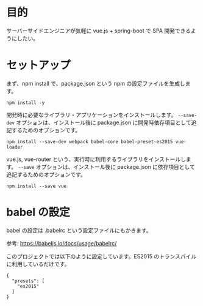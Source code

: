 # 目的

サーバーサイドエンジニアが気軽に vue.js + spring-boot で SPA 開発できるようにしたい。

# セットアップ

まず、npm install で、package.json という npm の設定ファイルを生成します。

    npm install -y

開発時に必要なライブラリ・アプリケーションをインストールします。
`--save-dev` オプションは、インストール後に package.json に開発時依存項目として追記するためのオプションです。

    npm install --save-dev webpack babel-core babel-preset-es2015 vue-loader

vue.js, vue-router という、実行時に利用するライブラリをインストールします。
`--save` オプションは、インストール後に package.json に依存項目として追記するためのオプションです。

    npm install --save vue

# babel の設定

babel の設定は .babelrc という設定ファイルにもかきます。

参考: https://babeljs.io/docs/usage/babelrc/

このプロジェクトでは以下のように設定しています。ES2015 のトランスパイルに利用しているだけです。

```
{
  "presets": [
    "es2015"
  ]
}
```
